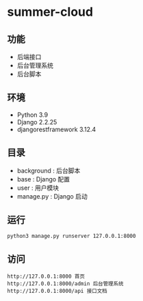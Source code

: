 # summer-cloud

## 功能

- 后端接口
- 后台管理系统
- 后台脚本

## 环境

- Python 3.9
- Django 2.2.25
- djangorestframework 3.12.4

## 目录

- background : 后台脚本
- base : Django 配置
- user : 用户模块
- manage.py : Django 启动

## 运行

```
python3 manage.py runserver 127.0.0.1:8000
```

## 访问

```
http://127.0.0.1:8000 首页
http://127.0.0.1:8000/admin 后台管理系统
http://127.0.0.1:8000/api 接口文档
```
